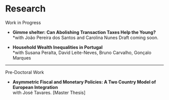 # Research #

 
Work in Progress

- **Gimme shelter: Can Abolishing Transaction Taxes Help the Young?**  
  *with João Pereira dos Santos and Carolina Nunes
  Draft coming soon. 
 

- **Household Wealth Inequalities in Portugal**  
  *with Susana Peralta, David Leite-Neves, Bruno Carvalho, Gonçalo Marques   
  

---

Pre-Doctoral Work 

- **Asymmetric Fiscal and Monetary Policies: A Two Country Model of European Integration**  
  with José Tavares. [Master Thesis]

